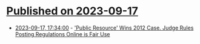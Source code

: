 # [Published on 2023-09-17](index.md)

* [2023-09-17, 17:34:00](https://yro.slashdot.org/story/23/09/17/1647253/public-resource-wins-2012-case-judge-rules-posting-regulations-online-is-fair-use?utm_source=rss1.0mainlinkanon&utm_medium=feed) - ['Public Resource' Wins 2012 Case.  Judge Rules Posting Regulations Online is Fair Use](https://yro.slashdot.org/story/23/09/17/1647253/public-resource-wins-2012-case-judge-rules-posting-regulations-online-is-fair-use?utm_source=rss1.0mainlinkanon&utm_medium=feed)
